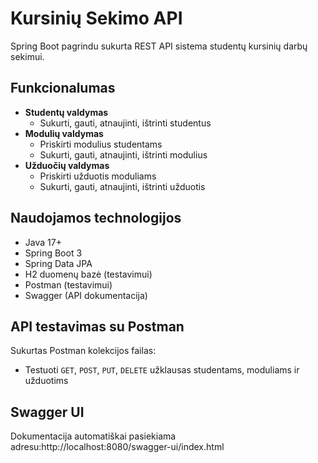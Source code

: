 # Kursinių Sekimo API

Spring Boot pagrindu sukurta REST API sistema studentų kursinių darbų sekimui.

## Funkcionalumas

- **Studentų valdymas**
  - Sukurti, gauti, atnaujinti, ištrinti studentus
- **Modulių valdymas**
  - Priskirti modulius studentams
  - Sukurti, gauti, atnaujinti, ištrinti modulius
- **Užduočių valdymas**
  - Priskirti užduotis moduliams
  - Sukurti, gauti, atnaujinti, ištrinti užduotis

## Naudojamos technologijos

- Java 17+
- Spring Boot 3
- Spring Data JPA
- H2 duomenų bazė (testavimui)
- Postman (testavimui)
- Swagger (API dokumentacija)

## API testavimas su Postman

Sukurtas Postman kolekcijos failas:
- Testuoti `GET`, `POST`, `PUT`, `DELETE` užklausas studentams, moduliams ir užduotims

## Swagger UI

Dokumentacija automatiškai pasiekiama adresu:http://localhost:8080/swagger-ui/index.html


